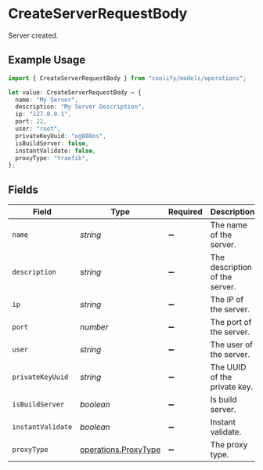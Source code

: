 # CreateServerRequestBody

Server created.

## Example Usage

```typescript
import { CreateServerRequestBody } from "coolify/models/operations";

let value: CreateServerRequestBody = {
  name: "My Server",
  description: "My Server Description",
  ip: "127.0.0.1",
  port: 22,
  user: "root",
  privateKeyUuid: "og888os",
  isBuildServer: false,
  instantValidate: false,
  proxyType: "traefik",
};
```

## Fields

| Field                                                        | Type                                                         | Required                                                     | Description                                                  | Example                                                      |
| ------------------------------------------------------------ | ------------------------------------------------------------ | ------------------------------------------------------------ | ------------------------------------------------------------ | ------------------------------------------------------------ |
| `name`                                                       | *string*                                                     | :heavy_minus_sign:                                           | The name of the server.                                      | My Server                                                    |
| `description`                                                | *string*                                                     | :heavy_minus_sign:                                           | The description of the server.                               | My Server Description                                        |
| `ip`                                                         | *string*                                                     | :heavy_minus_sign:                                           | The IP of the server.                                        | 127.0.0.1                                                    |
| `port`                                                       | *number*                                                     | :heavy_minus_sign:                                           | The port of the server.                                      | 22                                                           |
| `user`                                                       | *string*                                                     | :heavy_minus_sign:                                           | The user of the server.                                      | root                                                         |
| `privateKeyUuid`                                             | *string*                                                     | :heavy_minus_sign:                                           | The UUID of the private key.                                 | og888os                                                      |
| `isBuildServer`                                              | *boolean*                                                    | :heavy_minus_sign:                                           | Is build server.                                             | false                                                        |
| `instantValidate`                                            | *boolean*                                                    | :heavy_minus_sign:                                           | Instant validate.                                            | false                                                        |
| `proxyType`                                                  | [operations.ProxyType](../../models/operations/proxytype.md) | :heavy_minus_sign:                                           | The proxy type.                                              | traefik                                                      |
